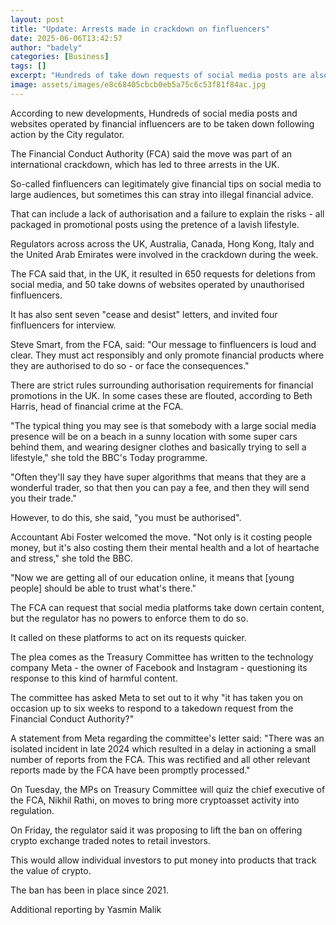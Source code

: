 ```yaml
---
layout: post
title: "Update: Arrests made in crackdown on finfluencers"
date: 2025-06-06T13:42:57
author: "badely"
categories: [Business]
tags: []
excerpt: "Hundreds of take down requests of social media posts are also made following a campaign by regulators."
image: assets/images/e8c68405cbcb0eb5a75c6c53f81f84ac.jpg
---
```


According to new developments, Hundreds of social media posts and websites operated by financial influencers are to be taken down following action by the City regulator.

The Financial Conduct Authority (FCA) said the move was part of an international crackdown, which has led to three arrests in the UK.

So-called finfluencers can legitimately give financial tips on social media to large audiences, but sometimes this can stray into illegal financial advice.

That can include a lack of authorisation and a failure to explain the risks - all packaged in promotional posts using the pretence of a lavish lifestyle.

Regulators across across the UK, Australia, Canada, Hong Kong, Italy and the United Arab Emirates were involved in the crackdown during the week.

The FCA said that, in the UK, it resulted in 650 requests for deletions from social media, and 50 take downs of websites operated by unauthorised finfluencers.

It has also sent seven "cease and desist" letters, and invited four finfluencers for interview.

Steve Smart, from the FCA, said: "Our message to finfluencers is loud and clear. They must act responsibly and only promote financial products where they are authorised to do so - or face the consequences."

There are strict rules surrounding authorisation requirements for financial promotions in the UK. In some cases these are flouted, according to Beth Harris, head of financial crime at the FCA.

"The typical thing you may see is that somebody with a large social media presence will be on a beach in a sunny location with some super cars behind them, and wearing designer clothes and basically trying to sell a lifestyle," she told the BBC's Today programme. 

"Often they'll say they have super algorithms that means that they are a wonderful trader, so that then you can pay a fee, and then they will send you their trade."

However, to do this, she said, "you must be authorised".

Accountant Abi Foster welcomed the move. "Not only is it costing people money, but it's also costing them their mental health and a lot of heartache and stress," she told the BBC.

"Now we are getting all of our education online, it means that [young people] should be able to trust what's there."

The FCA can request that social media platforms take down certain content, but the regulator has no powers to enforce them to do so.

It called on these platforms to act on its requests quicker.

The plea comes as the Treasury Committee has written to the technology company Meta - the owner of Facebook and Instagram - questioning its response to this kind of harmful content.

The committee has asked Meta to set out to it why "it has taken you on occasion up to six weeks to respond to a takedown request from the Financial Conduct Authority?"

A statement from Meta regarding the committee's letter said: "There was an isolated incident in late 2024 which resulted in a delay in actioning a small number of reports from the FCA. This was rectified and all other relevant reports made by the FCA have been promptly processed."

On Tuesday, the MPs on Treasury Committee will quiz the chief executive of the FCA, Nikhil Rathi, on moves to bring more cryptoasset activity into regulation.

On Friday, the regulator said it was proposing to lift the ban on offering crypto exchange traded notes to retail investors.

This would allow individual investors to put money into products that track the value of crypto.

The ban has been in place since 2021.

Additional reporting by Yasmin Malik

